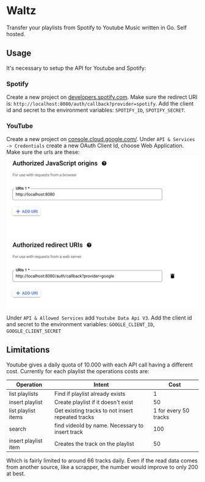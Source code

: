 # Waltz
 
 Transfer your playlists from Spotify to Youtube Music written in Go. Self hosted.

## Usage

It's necessary to setup the API for Youtube and Spotify:

### Spotify

Create a new project on [developers.spotify.com](https://developer.spotify.com/). Make sure
the redirect URI is: `http://localhost:8080/auth/callback?provider=spotify`. Add the client id
and secret to the environment variables: `SPOTIFY_ID`, `SPOTIFY_SECRET`.

### YouTube

Create a new project on [console.cloud.google.com/](https://console.cloud.google.com/). Under
`API & Services -> Credentials` create a new OAuth Client Id, choose Web Application. Make
sure the urls are these: ![google-1](./img/google-1.png)

Under `API & Allowed Services` add `Youtube Data Api V3`. Add the client id and secret to
the environment variables: `GOOGLE_CLIENT_ID`, `GOOGLE_CLIENT_SECRET`

## Limitations

Youtube gives a daily quota of 10.000 with each API call having a different cost. Currently for
each playlist the operations costs are:

| Operation            | Intent                                            | Cost                  |
|----------------------|---------------------------------------------------|-----------------------|
| list playlists       | Find if playlist already exists                   | 1                     |
| insert playlist      | Create playlist if it doesn't exist               | 50                    |
| list playlist items  | Get existing tracks to not insert repeated tracks | 1 for every 50 tracks |
| search               | find videoId by name. Necessary to insert track   | 100                   |
| insert playlist item | Creates the track on the playlist                 | 50                    |

Which is fairly limited to around 66 tracks daily. Even if the read data comes from another source, like
a scrapper, the number would improve to only 200 at best.